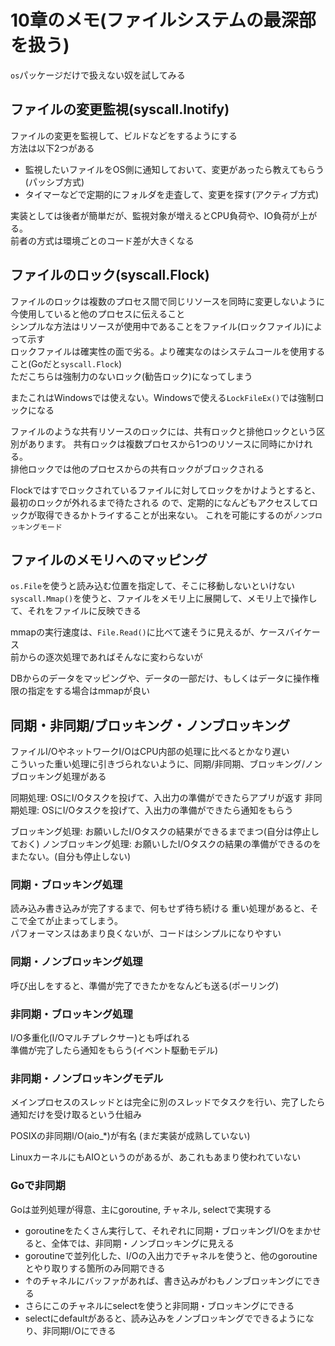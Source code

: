 # 10章のメモ(ファイルシステムの最深部を扱う)

`os`パッケージだけで扱えない奴を試してみる

## ファイルの変更監視(syscall.lnotify)

ファイルの変更を監視して、ビルドなどをするようにする  
方法は以下2つがある

* 監視したいファイルをOS側に通知しておいて、変更があったら教えてもらう(パッシブ方式)
* タイマーなどで定期的にフォルダを走査して、変更を探す(アクティブ方式)

実装としては後者が簡単だが、監視対象が増えるとCPU負荷や、IO負荷が上がる。  
前者の方式は環境ごとのコード差が大きくなる

## ファイルのロック(syscall.Flock)

ファイルのロックは複数のプロセス間で同じリソースを同時に変更しないように今使用していると他のプロセスに伝えること  
シンプルな方法はリソースが使用中であることをファイル(ロックファイル)によって示す  
ロックファイルは確実性の面で劣る。より確実なのはシステムコールを使用すること(Goだと`syscall.Flock`)  
ただこちらは強制力のないロック(勧告ロック)になってしまう

またこれはWindowsでは使えない。Windowsで使える`LockFileEx()`では強制ロックになる

ファイルのような共有リソースのロックには、共有ロックと排他ロックという区別があります。
共有ロックは複数プロセスから1つのリソースに同時にかけれる。  
排他ロックでは他のプロセスからの共有ロックがブロックされる  

Flockではすでロックされているファイルに対してロックをかけようとすると、最初のロックが外れるまで待たされる
ので、定期的になんどもアクセスしてロックが取得できるかトライすることが出来ない。
これを可能にするのが`ノンブロッキングモード`

## ファイルのメモリへのマッピング

`os.File`を使うと読み込む位置を指定して、そこに移動しないといけない  
`syscall.Mmap()`を使うと、ファイルをメモリ上に展開して、メモリ上で操作して、それをファイルに反映できる  

mmapの実行速度は、`File.Read()`に比べて速そうに見えるが、ケースバイケース  
前からの逐次処理であればそんなに変わらないが

DBからのデータをマッピングや、データの一部だけ、もしくはデータに操作権限の指定をする場合はmmapが良い

## 同期・非同期/ブロッキング・ノンブロッキング

ファイルI/OやネットワークI/OはCPU内部の処理に比べるとかなり遅い  
こういった重い処理に引きづられないように、同期/非同期、ブロッキング/ノンブロッキング処理がある

同期処理: OSにI/Oタスクを投げて、入出力の準備ができたらアプリが返す
非同期処理: OSにI/Oタスクを投げて、入出力の準備ができたら通知をもらう

ブロッキング処理: お願いしたI/Oタスクの結果ができるまでまつ(自分は停止しておく)
ノンブロッキング処理: お願いしたI/Oタスクの結果の準備ができるのをまたない。(自分も停止しない)

### 同期・ブロッキング処理

読み込み書き込みが完了するまで、何もせず待ち続ける
重い処理があると、そこで全てが止まってしまう。  
パフォーマンスはあまり良くないが、コードはシンプルになりやすい

### 同期・ノンブロッキング処理

呼び出しをすると、準備が完了できたかをなんども送る(ポーリング)

### 非同期・ブロッキング処理

I/O多重化(I/Oマルチプレクサー)とも呼ばれる  
準備が完了したら通知をもらう(イベント駆動モデル)  

### 非同期・ノンブロッキングモデル

メインプロセスのスレッドとは完全に別のスレッドでタスクを行い、完了したら  
通知だけを受け取るという仕組み

POSIXの非同期I/O(aio_*)が有名 (まだ実装が成熟していない)

LinuxカーネルにもAIOというのがあるが、あこれもあまり使われていない

### Goで非同期

Goは並列処理が得意、主にgoroutine, チャネル, selectで実現する


* goroutineをたくさん実行して、それぞれに同期・ブロッキングI/Oをまかせると、全体では、非同期・ノンブロッキングに見える
* goroutineで並列化した、I/Oの入出力でチャネルを使うと、他のgoroutineとやり取りする箇所のみ同期できる
* ↑のチャネルにバッファがあれば、書き込みがわもノンブロッキングにできる
* さらにこのチャネルにselectを使うと非同期・ブロッキングにできる
* selectにdefaultがあると、読み込みをノンブロッキングでできるようになり、非同期I/Oにできる 